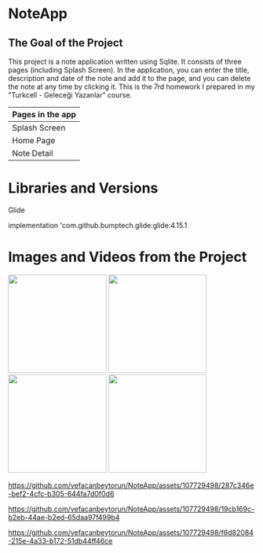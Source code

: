 # NoteApp

The Goal of the Project
-------------

<p>
This project is a note application written using Sqlite. It consists of three pages (including Splash Screen).
In the application, you can enter the title, description and date of the note and add it to the page, and you can delete the note at any time by clicking it.
This is the 7rd homework I prepared in my "Turkcell - Geleceği Yazanlar" course.
  
| Pages in the app |
| --------- |
|  Splash Screen  |
|  Home Page   |
|  Note Detail    | 

# Libraries and Versions
  
 Glide <p>
 implementation 'com.github.bumptech.glide:glide:4.15.1

   
# Images and Videos from the Project
   
<a href="https://github.com/vefacanbeytorun/NoteApp/blob/master/images/1.png" target="_blank">
<img src="https://github.com/vefacanbeytorun/NoteApp/blob/master/images/1.png" width="200" style="max-width:100%;"></a>
   
<a href="https://github.com/vefacanbeytorun/NoteApp/blob/master/images/2.png" target="_blank">
<img src="https://github.com/vefacanbeytorun/NoteApp/blob/master/images/2.png" width="200" style="max-width:100%;"></a>
   
<a href="https://github.com/vefacanbeytorun/NoteApp/blob/master/images/3.png" target="_blank">
<img src="https://github.com/vefacanbeytorun/NoteApp/blob/master/images/3.png" width="200" style="max-width:100%;"></a>
   
<a href="https://github.com/vefacanbeytorun/NoteApp/blob/master/images/4.png" target="_blank">
<img src="https://github.com/vefacanbeytorun/NoteApp/blob/master/images/4.png" width="200" style="max-width:100%;"></a>
   
   <p>
     
     
  https://github.com/vefacanbeytorun/NoteApp/assets/107729498/287c346e-bef2-4cfc-b305-644fa7d0f0d6
     
  https://github.com/vefacanbeytorun/NoteApp/assets/107729498/19cb169c-b2eb-44ae-b2ed-65daa97f499b4
     
  https://github.com/vefacanbeytorun/NoteApp/assets/107729498/f6d82084-215e-4a33-b172-51db44ff46ce
     



